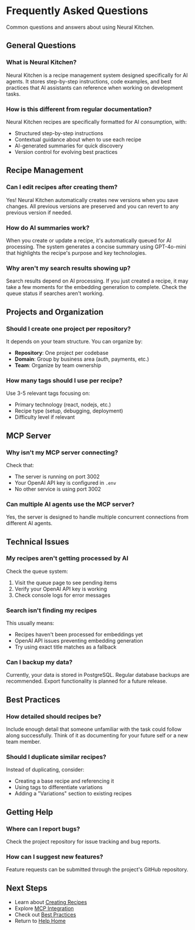 # Frequently Asked Questions

Common questions and answers about using Neural Kitchen.

## General Questions

### What is Neural Kitchen?
Neural Kitchen is a recipe management system designed specifically for AI agents. It stores step-by-step instructions, code examples, and best practices that AI assistants can reference when working on development tasks.

### How is this different from regular documentation?
Neural Kitchen recipes are specifically formatted for AI consumption, with:
- Structured step-by-step instructions
- Contextual guidance about when to use each recipe
- AI-generated summaries for quick discovery
- Version control for evolving best practices

## Recipe Management

### Can I edit recipes after creating them?
Yes! Neural Kitchen automatically creates new versions when you save changes. All previous versions are preserved and you can revert to any previous version if needed.

### How do AI summaries work?
When you create or update a recipe, it's automatically queued for AI processing. The system generates a concise summary using GPT-4o-mini that highlights the recipe's purpose and key technologies.

### Why aren't my search results showing up?
Search results depend on AI processing. If you just created a recipe, it may take a few moments for the embedding generation to complete. Check the queue status if searches aren't working.

## Projects and Organization

### Should I create one project per repository?
It depends on your team structure. You can organize by:
- **Repository**: One project per codebase
- **Domain**: Group by business area (auth, payments, etc.)
- **Team**: Organize by team ownership

### How many tags should I use per recipe?
Use 3-5 relevant tags focusing on:
- Primary technology (react, nodejs, etc.)
- Recipe type (setup, debugging, deployment)
- Difficulty level if relevant

## MCP Server

### Why isn't my MCP server connecting?
Check that:
- The server is running on port 3002
- Your OpenAI API key is configured in `.env`
- No other service is using port 3002

### Can multiple AI agents use the MCP server?
Yes, the server is designed to handle multiple concurrent connections from different AI agents.

## Technical Issues

### My recipes aren't getting processed by AI
Check the queue system:
1. Visit the queue page to see pending items
2. Verify your OpenAI API key is working
3. Check console logs for error messages

### Search isn't finding my recipes
This usually means:
- Recipes haven't been processed for embeddings yet
- OpenAI API issues preventing embedding generation
- Try using exact title matches as a fallback

### Can I backup my data?
Currently, your data is stored in PostgreSQL. Regular database backups are recommended. Export functionality is planned for a future release.

## Best Practices

### How detailed should recipes be?
Include enough detail that someone unfamiliar with the task could follow along successfully. Think of it as documenting for your future self or a new team member.

### Should I duplicate similar recipes?
Instead of duplicating, consider:
- Creating a base recipe and referencing it
- Using tags to differentiate variations
- Adding a "Variations" section to existing recipes

## Getting Help

### Where can I report bugs?
Check the project repository for issue tracking and bug reports.

### How can I suggest new features?
Feature requests can be submitted through the project's GitHub repository.

## Next Steps

- Learn about [Creating Recipes](creating-recipes)
- Explore [MCP Integration](mcp-server)
- Check out [Best Practices](best-practices)
- Return to [Help Home](home)